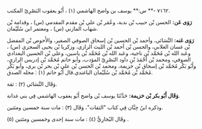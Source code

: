 ٧١٦٢ -** س:** يوسف بن واضح الهاشمي (١) ، أَبُو يعقوب البَصْرِيّ المكتب.

**رَوَى عَن:** الحسن بْن حبيب بْن ندبة، وعُمَر بْن علي بْن مقدم المقدمي (س) ، وقدامة بْن شهاب المازني (س) ، ومعتمر ابن سُلَيْمان.

**رَوَى عَنه:** النَّسَائي، وأحمد بْن الحسين بْن إسحاق الصوفي الصغير، والأَحوص بْن المفضل بْن غسان الغلابي، والحسن بْن أحمد بْن الليث الرازي، وزكريا بْن يحيى السجزي (س) ، وعَبد الله بْن مُحَمَّد بْن ناجية، وعَبد الله بْن مُحَمَّد بْن ياسين، وعلي بْن الحسين البغدادي الصوفي، ومحمد بْن أَحْمَدَ بْنِ داود البَصْرِيّ المؤدب، وأبو حاتم مُحَمَّد بْن إدريس الرازي، وأَبُو بَكْر مُحَمَّد بْن إسحاق بْن خزيمة، ومحمد بْن الحسن بْن علي بْن بحر بْن بري، وأبو بَكْر مُحَمَّد بْن مُحَمَّد بْن سُلَيْمان الباغندي.قال أَبُو حاتم (١) : محله الصدق.

وَقَال النَّسَائي (٢) : ثقة.

**وَقَال أَبُو بكر بْن خزيمة:** حَدَّثَنَا يوسف بْن واضح أَبُو يعقوب الهاشمي فِي بني غدانة.

وذكره ابنُ حِبَّان فِي كتاب "الثقات"، وَقَال (٣) : مات سنة خمسين ومئتين.

وقَال البُخارِيُّ (٤) : مات سنة إحدى وخمسين ومئتين (٥) .